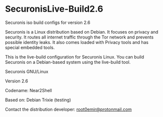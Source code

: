 # SecuronisLive-Build2.6
Securonis iso build configs for version 2.6

Securonis is a Linux distribution based on Debian. It focuses on privacy and security. It routes all internet traffic through the Tor network and prevents possible identity leaks. It also comes loaded with Privacy tools and has special embedded tools.

This is the live-build configuration for Securonis Linux. You can build Securonis on a Debian-based system using the live-build tool.

Securonis GNU/Linux

Version 2.6

Codename: Near2Shell

Based on: Debian Trixie (testing)

Contact the distribution developer: root0emir@protonmail.com
